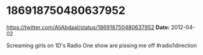# 186918750480637952
https://twitter.com/AliAbdaal/status/186918750480637952
**Date:** 2012-04-02

Screaming girls on 1D's Radio One show are pissing me off #radio1direction

